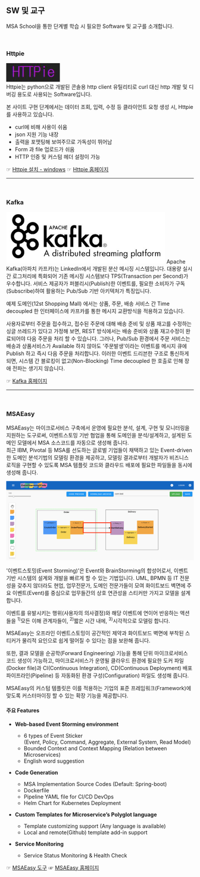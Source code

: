 ## SW 및 교구
MSA School을 통한 단계별 학습 시 필요한 Software 및 교구를 소개합니다. 

<br/>

### Httpie

![](/contents/01_소개/04/image1.jpg)   
Httpie는 python으로 개발된 콘솔용 http client 유틸리티로 curl 대신 http 개발 및 디버깅 용도로 사용되는 Software입니다.
 
본 사이트 구현 단계에서는 데이터 조회, 입력, 수정 등 클라이언트 요청 생성 시, Httpie를 사용하고 있습니다.   

- curl에 비해 사용이 쉬움
- json 지원 기능 내장
- 출력을 포맷팅해 보여주므로 가독성이 뛰어남
- Form 과 file 업로드가 쉬움
- HTTP 인증 및 커스텀 헤더 설정이 가능
 
☞ [Httpie 설치 - windows](https://github.com/TheOpenCloudEngine/uEngine-cloud/wiki/Httpie-%EC%84%A4%EC%B9%98 "Httpie 설치")
☞ [Httpie 홈페이지](https://httpie.org/doc "Httpie 문서")

---
<br/>

### Kafka

![](/contents/01_소개/04/image2.jpg)
Apache Kafka(아파치 카프카)는 LinkedIn에서 개발된 분산 메시징 시스템입니다. 대용량 실시간 로그처리에 특화되어 기존 메시징 시스템보다 TPS(Transaction per Second)가 우수합니다.
서비스 제공자가 퍼블리시(Publish)한 이벤트를, 필요한 소비자가 구독(Subscribe)하여 활용하는 Pub/Sub 기반 아키텍처가 특징입니다.  

예제 도메인(12st Shopping Mall) 에서는 상품, 주문, 배송 서비스 간 Time decoupled 한 인터페이스에 카프카를 통한 메시지 교환방식을 적용하고 있습니다.
 
사용자로부터 주문을 접수하고, 접수된 주문에 대해 배송 준비 및 상품 재고를 수정하는 싱글 쓰레드가 있다고 가정해 보면, REST 방식에서는 배송 준비와 상품 재고수정이 완료되어야 다음 주문을 처리 할 수 있습니다. 
그러나, Pub/Sub 환경에서 주문 서비스는 배송과 상품서비스가 Available 하지 않아도 '주문발생'이라는 이벤트를 메시지 큐에 Publish 하고 즉시 다음 주문을 처리합니다. 
이러한 이벤트 드리븐한 구조로 통신하게 되면, 시스템 간 블로킹이 없고(Non-Blocking) Time decoupled 한 호출로 인해 장애 전파는 생기지 않습니다.  
 
☞ [Kafka 홈페이지](https://kafka.apache.org/ "Kafka 문서")

---
<br/>

### MSAEasy

MSAEasy는 마이크로서비스 구축에서 운영에 필요한 분석, 설계, 구현 및 모니터링을 지원하는 도구로써, 이벤트스토밍 기반 협업을 통해 도메인을 분석/설계하고, 설계된 도메인 모델에서 MSA 소스코드를 자동으로 생성해 줍니다.<br/>
최근 IBM, Pivotal 등 MSA를 선도하는 글로벌 기업들이 채택하고 있는 Event-driven한 도메인 분석기법의 모델링 환경을 제공하고, 모델링 결과로부터 개발자가 비즈니스 로직을 구현할 수 있도록 MSA 템플릿 코드와 클라우드 배포에 필요한 파일들을 동시에 생성해 줍니다.<br/>

![](/img/03_Bizdevops/03/02/image43.png)

'이벤트스토밍(Event Storming)'은 Event와 BrainStorming의 합성어로서, 이벤트 기반 시스템의 설계와 개발을 빠르게 할 수 있는 기법입니다. 
UML, BPMN 등 IT 전문성을 갖추지 않더라도 현업, 업무전문가, 도메인 전문가들이 모여 화이트보드 벽면에 주요 이벤트(Event)를 중심으로 업무들간의 상호 연관성을 스티커만 가지고 모델을 설계합니다.

이벤트를 유발시키는 행위(사용자의 의사결정)와 해당 이벤트에 연이어 반응하는 액션들을 <sup>1)</sup>모든 이해 관계자들이, <sup>2)</sup>짧은 시간 내에, <sup>3)</sup>시각적으로 모델링 합니다.

MSAEasy는 오프라인 이벤트스토밍이 공간적인 제약과 화이트보드 벽면에 부착된 스티커가 물리적 요인으로 쉽게 떨어질 수 있다는 점을 보완해 줍니다.

또한, 결과 모델을 순공학(Forward Engineering) 기능을 통해 단위 마이크로서비스 코드 생성이 가능하고, 마이크로서비스가 운영될 클라우드 환경에 필요한 도커 파일(Docker file)과 CI(Continuous Integration), CD(Continuous Deployment) 배포 파이프라인(Pipeline) 등 자동화된 환경 구성(Configuration) 파일도 생성해 줍니다.

MSAEasy의 커스텀 템플릿은 이를 적용하는 기업의 표준 프레임워크(Framework)에 맞도록 커스터마이징 할 수 있는 확장 기능을 제공합니다.

#### **주요 Features**

  - **Web-based Event Storming environment**    
      - 6 types of Event Sticker  
        (Event, Policy, Command, Aggregate, External System, Read Model)    
      - Bounded Context and Context Mapping (Relation between Microservices)    
      - English word suggestion

  - **Code Generation**    
      - MSA Implementation Source Codes (Default: Spring-boot)    
      - Dockerfile    
      - Pipeline YAML file for CI/CD DevOps    
      - Helm Chart for Kubernetes Deployment
      
  - **Custom Templates for Microservice’s Polyglot language**    
      - Template customizing support (Any language is available)    
      - Local and remote(Github) template add-in support

  - **Service Monitoring**    
      - Service Status Monitoring & Health Check
      
☞ [MSAEasy 도구](http://eventstorming2code.io/#/ "MSAEasy")
☞ [MSAEasy 홈페이지](http://uengine.org/eventstorming/#/ "MSAEasy Homepage")
